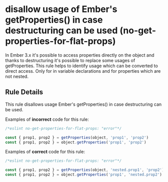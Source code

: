 # disallow usage of Ember\'s getProperties() in case destructuring can be used (no-get-properties-for-flat-props)

In Ember 3.x it's possible to access properties directly on the object and thanks to destructuring it's possible to replace some usages of getProperties. This rule helps to identify usage which can be converted to direct access. Only for in variable declarations and for properties which are not nested.

## Rule Details

This rule disallows usage Ember's getProperties() in case destructuring can be used.

Examples of **incorrect** code for this rule:

```js
/*eslint no-get-properties-for-flat-props: "error"*/

const { prop1, prop2 } = getProperties(object, 'prop1', 'prop2')
const { prop1, prop2 } = object.getProperties('prop1', 'prop2')
```

Examples of **correct** code for this rule:

```js
/*eslint no-get-properties-for-flat-props: "error"*/

const { prop1, prop2 } = getProperties(object, 'nested.prop1', 'prop2')
const { prop1, prop2 } = object.getProperties('prop1', 'nested.prop2')
```
